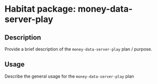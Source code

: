# Habitat package: money-data-server-play

## Description

Provide a brief description of the `money-data-server-play` plan / purpose.

## Usage

Describe the general usage for the `money-data-server-play` plan
